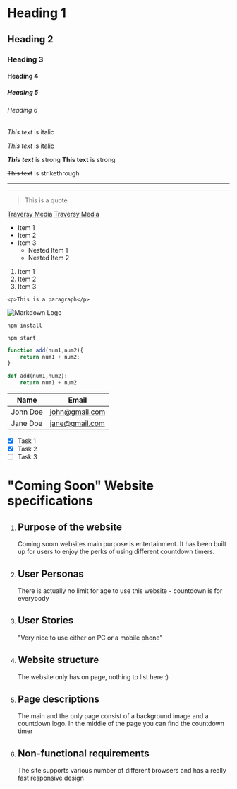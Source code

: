 <!--Headings-->
# Heading 1
## Heading 2
### Heading 3
#### Heading 4
##### Heading 5
###### Heading 6

<!--Italics -->
*This text* is italic

_This text_ is italic
<!--Strong -->
***This text*** is strong
__This text__ is strong

<!-- Strikethrough -->
~~This text~~ is strikethrough

<!-- Horizontal Rule -->

---
___

<!-- Blockquote -->
> This is a quote

<!-- Links -->
[Traversy Media](http://www.traversymedia.com)
[Traversy Media](http://www.traversymedia.com "Traversy Media")

<!-- UL -->
* Item 1
* Item 2
* Item 3
    * Nested Item 1
    * Nested Item 2

<!-- OL -->
1. Item 1
1. Item 2
1. Item 3

<!-- Inline Code Block -->
`<p>This is a paragraph</p>`

<!-- Images -->
![Markdown Logo](https://markdown-here.com/img/icon256.png)

<!-- Github Markdown -->

<!-- Code Blocks -->
```
npm install

npm start
```

```javascript
function add(num1,num2){
    return num1 + num2;
}
```

```python
def add(num1,num2):
    return num1 + num2
```

<!-- Tables -->
| Name     | Email          |
| -------  | -------------- |
| John Doe | john@gmail.com |
| Jane Doe | jane@gmail.com |

<!-- Task Lists -->
* [x] Task 1
* [x] Task 2
* [ ] Task 3

# "Coming Soon" Website specifications

1. ## Purpose of the website
    <p> Coming soom websites main purpose is entertainment. It has been built up for users to enjoy the perks of using different countdown timers.</p>

1. ## User Personas
    <p>There is actually no limit for age to use this website - countdown is for everybody</p>

1. ## User Stories
    <p>"Very nice to use either on PC or a mobile phone"</p>

1. ## Website structure
    <p>The website only has on page, nothing to list here :)</p>

1. ## Page descriptions
    <p>The main and the only page consist of a background image and a countdown logo. In the middle of the page you can find the countdown timer</p>

1. ## Non-functional requirements
    <p>The site supports various number of different browsers and has a really fast responsive design</p>